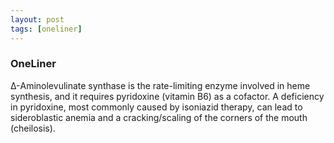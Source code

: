 ```yaml
---
layout: post
tags: [oneliner]
---
```



### OneLiner

Δ-Aminolevulinate synthase is the rate-limiting enzyme involved in heme synthesis, and it requires pyridoxine (vitamin B6) as a cofactor. A deficiency in pyridoxine, most commonly caused by isoniazid therapy, can lead to sideroblastic anemia and a cracking/scaling of the corners of the mouth (cheilosis).
